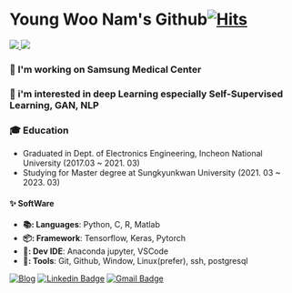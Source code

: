 # Young Woo Nam's Github[![Hits](https://hits.seeyoufarm.com/api/count/incr/badge.svg?url=https%3A%2F%2Fgithub.com%2Fyw0nam)](https://hits.seeyoufarm.com)

<a href="https://github.com/anuraghazra/github-readme-stats">
  <img align="top"src="https://github-readme-stats.vercel.app/api?username=yw0nam&count_private=true&show_icons=true" />
</a>
<a href="https://github.com/anuraghazra/github-readme-stats">
  <img align="bottom" src="https://github-readme-stats.vercel.app/api/top-langs/?username=yw0nam&layout=compact" />
</a>

### 🔭 I'm working on Samsung Medical Center
### 🚀 i'm interested in deep Learning especially Self-Supervised Learning, GAN, NLP
### 🎓 Education  
* Graduated in Dept. of Electronics Engineering, Incheon National University (2017.03 ~ 2021. 03)  
* Studying for Master degree at Sungkyunkwan University (2021. 03 ~ 2023. 03)

#### ✨ SoftWare  
* **📚: Languages**: Python, C, R, Matlab  
* **📦: Framework**: Tensorflow, Keras, Pytorch  
* **🚀: Dev IDE**: Anaconda jupyter, VSCode
* **🔨: Tools**: Git, Github, Window, Linux(prefer), ssh, postgresql


[![Blog](http://img.shields.io/badge/-Tech%20blog-black?style=flat-square&logo=github&link=https://jinho-study.tistory.com//)](https://medium.com/@yw_nam) [![Linkedin Badge](https://img.shields.io/badge/-LinkedIn-blue?style=flat-square&logo=Linkedin&logoColor=white&link=https://www.linkedin.com/in/jinho-kim-a08452191/)](https://www.linkedin.com/in/young-woo-nam-592a83195/)  [![Gmail Badge](https://img.shields.io/badge/-Gmail-d14836?style=flat-square&logo=Gmail&logoColor=white&link=mailto:dlfhgk62@gmail.com)](mailto:spow2544@gmail.com)
<br></br>  
